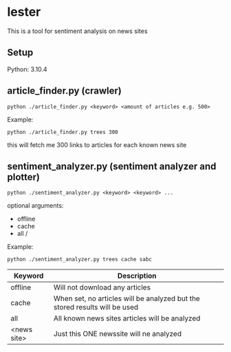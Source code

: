 # lester
This is a tool for sentiment analysis on news sites

## Setup
Python: 3.10.4

## article_finder.py (crawler)
    python ./article_finder.py <keyword> <amount of articles e.g. 500>

Example: 

    python ./article_finder.py trees 300

this will fetch me 300 links to articles for each known news site

## sentiment_analyzer.py (sentiment analyzer and plotter)
    python ./sentiment_analyzer.py <keyword> <keyword> ...
    
optional arguments:

- offline
- cache
- all / <newssite e.g. sabc>

Example: 

    python ./sentiment_analyzer.py trees cache sabc

| Keyword      | Description |
| ----------- | ----------- |
| offline      | Will not download any articles       |
| cache   | When set, no articles will be analyzed but the stored results will be used        |
| all   | All known news sites articles will be analyzed        |
| \<news site\>   | Just this ONE newssite will ne analyzed        |
